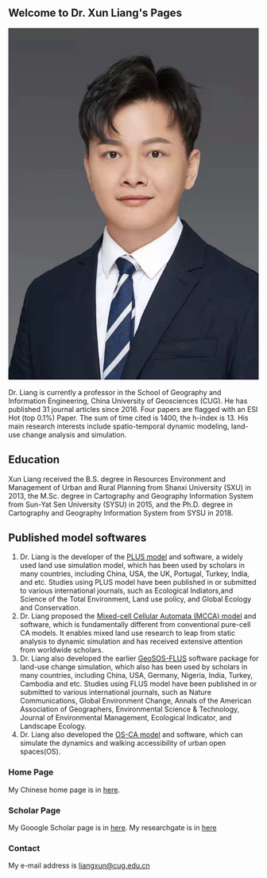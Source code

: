 ## Welcome to Dr. Xun Liang's Pages
![avatar](https://github.com/Xun2018/Xun2018.github.io/blob/main/Xun.jpg)

Dr. Liang is currently a professor in the School of Geography and Information Engineering, China University of Geosciences (CUG). He has published 31 journal articles since 2016. Four papers are flagged with an ESI Hot (top 0.1%) Paper. The sum of time cited is 1400, the h-index is 13. His main research interests include spatio-temporal dynamic modeling, land-use change analysis and simulation.

## Education
Xun Liang received the B.S. degree in Resources Environment and Management of Urban and Rural Planning from Shanxi University (SXU) in 2013, the M.Sc. degree in Cartography and Geography Information System from Sun-Yat Sen University (SYSU) in 2015, and the Ph.D. degree in Cartography and Geography Information System from SYSU in 2018. 

## Published model softwares
1. Dr. Liang is the developer of the [PLUS model](http://www.geosimulation.cn/FLUS.html) and software, a widely used land use simulation model, which has been used by scholars in many countries, including China, USA, the UK, Portugal, Turkey, India, and etc. Studies using PLUS model have been published in or submitted to various international journals, such as Ecological Indiators,and Science of the Total Environment, Land use policy, and Global Ecology and Conservation. 
2. Dr. Liang proposed the [Mixed-cell Cellular Automata (MCCA) model](https://github.com/HPSCIL/Mixed_Cell_Cellullar_Automata)  and software, which is fundamentally different from conventional pure-cell CA models. It enables mixed land use research to leap from static analysis to dynamic simulation and has received extensive attention from worldwide scholars. 
3. Dr. Liang also developed the earlier [GeoSOS-FLUS](http://www.geosimulation.cn/FLUS.html) software package for land-use change simulation, which also has been used by scholars in many countries, including China, USA, Germany, Nigeria, India, Turkey, Cambodia and etc. Studies using FLUS model have been published in or submitted to various international journals, such as Nature Communications, Global Environment Change, Annals of the American Association of Geographers, Environmental Science & Technology, Journal of Environmental Management, Ecological Indicator, and Landscape Ecology. 
4. Dr. Liang also developed the [OS-CA model](https://github.com/HPSCIL/Open-Space-Cellular_Automata) and software, which can simulate the dynamics and walking accessibility of urban open spaces(OS). 



### Home Page
My Chinese home page is in [here]( http://grzy.cug.edu.cn/liangxun/zh_CN/index.htm). 

### Scholar Page
My Gooogle Scholar page is in [here]( https://xs2.dailyheadlines.cc/citations?user=sIZG1mkAAAAJ&hl=zh-CN&oi=ao). My researchgate is in [here](https://www.researchgate.net/profile/Xun-Liang-3)

### Contact
My e-mail address is liangxun@cug.edu.cn


<script type="text/javascript" id="clustrmaps" src="//clustrmaps.com/map_v2.js?d=oJWphPf192WlcrqYUqmcSrtF0yW-hUg6Led0ezXqE6A&cl=ffffff&w=a"></script>



